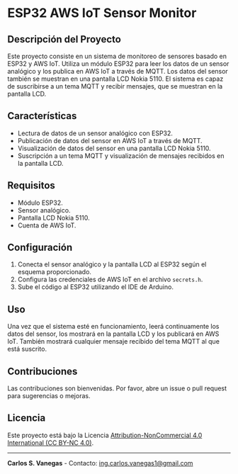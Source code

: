 # ESP32 AWS IoT Sensor Monitor

## Descripción del Proyecto
Este proyecto consiste en un sistema de monitoreo de sensores basado en ESP32 y AWS IoT. Utiliza un módulo ESP32 para leer los datos de un sensor analógico y los publica en AWS IoT a través de MQTT. Los datos del sensor también se muestran en una pantalla LCD Nokia 5110. El sistema es capaz de suscribirse a un tema MQTT y recibir mensajes, que se muestran en la pantalla LCD.

## Características
- Lectura de datos de un sensor analógico con ESP32.
- Publicación de datos del sensor en AWS IoT a través de MQTT.
- Visualización de datos del sensor en una pantalla LCD Nokia 5110.
- Suscripción a un tema MQTT y visualización de mensajes recibidos en la pantalla LCD.

## Requisitos
- Módulo ESP32.
- Sensor analógico.
- Pantalla LCD Nokia 5110.
- Cuenta de AWS IoT.

## Configuración
1. Conecta el sensor analógico y la pantalla LCD al ESP32 según el esquema proporcionado.
2. Configura las credenciales de AWS IoT en el archivo `secrets.h`.
3. Sube el código al ESP32 utilizando el IDE de Arduino.

## Uso
Una vez que el sistema esté en funcionamiento, leerá continuamente los datos del sensor, los mostrará en la pantalla LCD y los publicará en AWS IoT. También mostrará cualquier mensaje recibido del tema MQTT al que está suscrito.

## Contribuciones
Las contribuciones son bienvenidas. Por favor, abre un issue o pull request para sugerencias o mejoras.

## Licencia

Este proyecto está bajo la Licencia [Attribution-NonCommercial 4.0 International (CC BY-NC 4.0)](https://creativecommons.org/licenses/by-nc/4.0/deed.es).

---

**Carlos S. Vanegas** - Contacto: [ing.carlos.vanegas1@gmail.com](mailto:ing.carlos.vanegas1@gmail.com)

